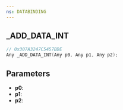 ```yaml
---
ns: DATABINDING
---
```

## _ADD_DATA_INT

```c
// 0x307A3247C5457BDE
Any _ADD_DATA_INT(Any p0, Any p1, Any p2);
```

## Parameters
* **p0**:
* **p1**:
* **p2**:
